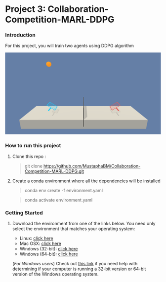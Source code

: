 [//]: # (Image References)

[image1]: tennis.png "environment"

# Project 3: Collaboration-Competition-MARL-DDPG

### Introduction
For this project, you will train two agents using DDPG algorithm

![environment][image1]

### How to run this project
1. Clone this repo : 
    > git clone https://github.com/MustaphaBM/Collaboration-Competition-MARL-DDPG.git

2. Create a conda environment where all the dependencies will be installed 
    > conda env create -f environment.yaml
    
    > conda activate environment.yaml

### Getting Started

1. Download the environment from one of the links below.  You need only select the environment that matches your operating system:
    - Linux: [click here](https://s3-us-west-1.amazonaws.com/udacity-drlnd/P3/Tennis/Tennis_Linux.zip)
    - Mac OSX: [click here](https://s3-us-west-1.amazonaws.com/udacity-drlnd/P3/Tennis/Tennis.app.zip)
    - Windows (32-bit): [click here](https://s3-us-west-1.amazonaws.com/udacity-drlnd/P3/Tennis/Tennis_Windows_x86.zip)
    - Windows (64-bit): [click here](https://s3-us-west-1.amazonaws.com/udacity-drlnd/P3/Tennis/Tennis_Windows_x86_64.zip)
    
    (_For Windows users_) Check out [this link](https://support.microsoft.com/en-us/help/827218/how-to-determine-whether-a-computer-is-running-a-32-bit-version-or-64) if you need help with determining if your computer is running a 32-bit version or 64-bit version of the Windows operating system.